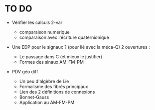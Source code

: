 # TO DO

- Vérifier les calculs 2-var
    - comparaison numérique
    - comparaison avec l'écriture quaternionique
    
- Une EDP pour le signaux ? (pour lié avec la méca-Q) 2 ouvertures :
    - Le passage dans C (et mieux le justifier)
    - Formes des sinaux AM-FM-PM


- PDV géo diff 
    - Un peu d'algèbre de Lie
    - Formalisme des fibrés principaux
    - Lien des 2 définitions de connexions
    - Bonnet-Gauss
    - Application au AM-FM-PM
